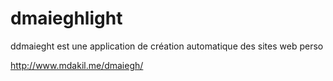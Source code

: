 dmaieghlight
============

ddmaieght est une application de création automatique des sites web perso

http://www.mdakil.me/dmaiegh/
